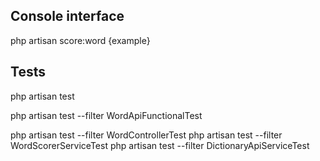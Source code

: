 ## Console interface

php artisan score:word {example}

## Tests

php artisan test

php artisan test --filter WordApiFunctionalTest

php artisan test --filter WordControllerTest
php artisan test --filter WordScorerServiceTest
php artisan test --filter DictionaryApiServiceTest
